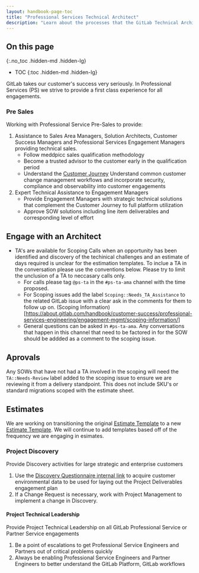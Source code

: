 ```yaml
---
layout: handbook-page-toc
title: "Professional Services Technical Architect"
description: "Learn about the processes that the GitLab Technical Architect team uses for technical leadership, enablement and to deliver successful engagements with Customers."
---
```

  
## On this page
{:.no_toc .hidden-md .hidden-lg}
 
- TOC
{:toc .hidden-md .hidden-lg}
 
GitLab takes our customer's success very seriously. In Professional Services (PS) we strive to provide a first class experience for all engagements.

### Pre Sales

Working with Professional Service Pre-Sales to provide:
 1. Assistance to Sales Area Managers, Solution Architects, Customer Success Managers and Professional Services Engagement Managers providing technical sales.
       - Follow meddpicc sales qualification methodology
       - Become a trusted advisor to the customer early in the qualification period
       - Understand the [Customer Journey](https://about.gitlab.com/handbook/customer-success/vision/#high-level-visual-of-gitlab-adoption-journey)
       Understand common customer change management workflows and incorporate security, compliance and observability into customer engagements
 2. Expert Technical Assistance to Engagement Managers
       - Provide Engagement Managers with strategic technical solutions that complement the Customer Journey to full platform utilization
       - Approve SOW solutions including line item deliverables and corresponding level of effort

## Engage with an Architect
* TA's are available for Scoping Calls when an opportunity has been identified and discovery of the techinical challenges and an estimate of days required is unclear for the estimation templates. To inclue a TA in the conversation please use the conventions below. Please try to limit the unclusion of a TA to neccasary calls only.
  * For calls please tag `@ps-ta` in the `#ps-ta-ama` channel with the time proposed.
  * For Scoping issues add the label `Scoping::Needs_TA_Assistance` to the related GitLab issue with a clear ask in the comments for them to follow up on. (Scoping Information)[https://about.gitlab.com/handbook/customer-success/professional-services-engineering/engagement-mgmt/scoping-information/]
  * General questions can be asked in `#ps-ta-ama`. Any conversations that happen in this channel that need to be factored in for the SOW should be addded as a comment to the scoping issue.

## Aprovals
Any SOWs that have not had a TA involved in the scoping will need the `TA::Needs-Review` label added to the scoping issue to ensure we are reviewing it from a delivery standpoint. This does not include SKU's or standard migrations scoped with the estimate sheet. 

## Estimates
We are working on transitioning the original [Estimate Template](https://docs.google.com/spreadsheets/d/1YKMyflzsA-VPEVobB82zC8-n0hlC-uRBtiNB7Fm-kZg/edit#gid=674039849) to a new [Estimate Template](https://docs.google.com/spreadsheets/d/1WSV_inLaN4tCIJ6jKkZFuHm7KGlfTHQ93LEY44okRIE/edit#gid=854215547). We will continue to add templates based off of the frequency we are engaging in esimates. 

### Project Discovery
 
Provide Discovery activities for large strategic and enterprise customers
 1. Use the [Discovery Questionnaire internal link](https://docs.google.com/document/d/11CVuqRU0VFS6Ozd52vUYNNrGMcq21iIFhe3WTMP3ZDE/edit?usp=sharing) to acquire customer environmental data to be used for laying out the Project Deliverables engagement plan
 2. If a Change Request is necessary, work with Project Management to implement a change in Discovery.
 
#### Project Technical Leadership
 
Provide Project Technical Leadership on all GitLab Professional Service or Partner Service engagements
 1. Be a point of escalations to get Professional Service Engineers and Partners out of critical problems quickly
 2. Always be enabling Professional Service Engineers and Partner Engineers to better understand the GitLab Platform, GitLab workflows
